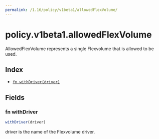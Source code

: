 ```yaml
---
permalink: /1.16/policy/v1beta1/allowedFlexVolume/
---
```


# policy.v1beta1.allowedFlexVolume

AllowedFlexVolume represents a single Flexvolume that is allowed to be used.

## Index

* [`fn withDriver(driver)`](#fn-withdriver)

## Fields

### fn withDriver

```ts
withDriver(driver)
```

driver is the name of the Flexvolume driver.